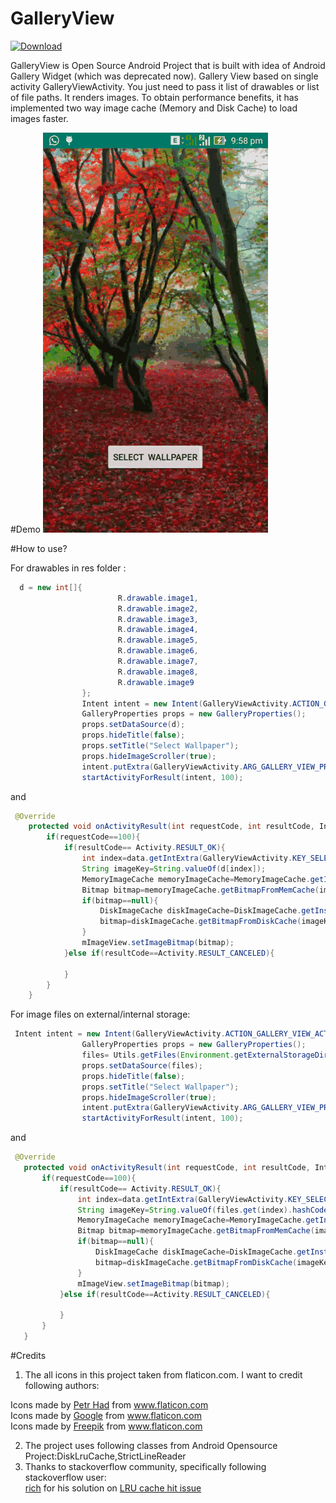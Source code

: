 # GalleryView
[ ![Download](https://api.bintray.com/packages/jaybhayvijay/maven/GalleryView/images/download.svg) ](https://bintray.com/jaybhayvijay/maven/GalleryView/_latestVersion)

GalleryView is Open Source Android Project that is built with idea of Android Gallery Widget (which was deprecated now). Gallery View based on single activity GalleryViewActivity. You just need to pass it list of drawables or list of file paths. It renders images. To obtain performance benefits, it has implemented two way image cache (Memory and Disk Cache) to load images faster. 

#Demo
![GalleryView Demo](https://raw.githubusercontent.com/VijayJaybhay/GalleryView/master/app/src/main/res/demo.gif)

#How to use?

For drawables in res folder :
```java
  d = new int[]{
                        R.drawable.image1,
                        R.drawable.image2,
                        R.drawable.image3,
                        R.drawable.image4,
                        R.drawable.image5,
                        R.drawable.image6,
                        R.drawable.image7,
                        R.drawable.image8,
                        R.drawable.image9
                };
                Intent intent = new Intent(GalleryViewActivity.ACTION_GALLERY_VIEW_ACTIVITY);
                GalleryProperties props = new GalleryProperties();
                props.setDataSource(d);
                props.hideTitle(false);
                props.setTitle("Select Wallpaper");
                props.hideImageScroller(true);
                intent.putExtra(GalleryViewActivity.ARG_GALLERY_VIEW_PROPERTIES, props);
                startActivityForResult(intent, 100);
 ```               
and 
```java
 @Override
    protected void onActivityResult(int requestCode, int resultCode, Intent data) {
        if(requestCode==100){
            if(resultCode== Activity.RESULT_OK){
                int index=data.getIntExtra(GalleryViewActivity.KEY_SELECTED_IMAGE_INDEX, 0);
                String imageKey=String.valueOf(d[index]);
                MemoryImageCache memoryImageCache=MemoryImageCache.getInstance(MainActivity.this);
                Bitmap bitmap=memoryImageCache.getBitmapFromMemCache(imageKey);
                if(bitmap==null){
                    DiskImageCache diskImageCache=DiskImageCache.getInstance(MainActivity.this);
                    bitmap=diskImageCache.getBitmapFromDiskCache(imageKey);
                }
                mImageView.setImageBitmap(bitmap);
            }else if(resultCode==Activity.RESULT_CANCELED){

            }
        }
    }
```
For image files on external/internal storage:
```java
 Intent intent = new Intent(GalleryViewActivity.ACTION_GALLERY_VIEW_ACTIVITY);
                GalleryProperties props = new GalleryProperties();
                files= Utils.getFiles(Environment.getExternalStorageDirectory() + "/temp");//directory containing images
                props.setDataSource(files);
                props.hideTitle(false);
                props.setTitle("Select Wallpaper");
                props.hideImageScroller(true);
                intent.putExtra(GalleryViewActivity.ARG_GALLERY_VIEW_PROPERTIES, props);
                startActivityForResult(intent, 100);
 ```
 
 and 
 ```java
  @Override
    protected void onActivityResult(int requestCode, int resultCode, Intent data) {
        if(requestCode==100){
            if(resultCode== Activity.RESULT_OK){
                int index=data.getIntExtra(GalleryViewActivity.KEY_SELECTED_IMAGE_INDEX, 0);
                String imageKey=String.valueOf(files.get(index).hashCode());
                MemoryImageCache memoryImageCache=MemoryImageCache.getInstance(MainActivity.this);
                Bitmap bitmap=memoryImageCache.getBitmapFromMemCache(imageKey);
                if(bitmap==null){
                    DiskImageCache diskImageCache=DiskImageCache.getInstance(MainActivity.this);
                    bitmap=diskImageCache.getBitmapFromDiskCache(imageKey);
                }
                mImageView.setImageBitmap(bitmap);
            }else if(resultCode==Activity.RESULT_CANCELED){

            }
        }
    }
 ```
 
#Credits
1. The all icons in this project taken from flaticon.com. I want to credit following authors:<br/>
<div>Icons made by <a href="http://www.flaticon.com/authors/petr-had" title="Petr Had">Petr Had</a> from <a href="http://www.flaticon.com" title="Flaticon">www.flaticon.com</a>  
<div>Icons made by <a href="http://www.flaticon.com/authors/google" title="Google">Google</a> from <a href="http://www.flaticon.com" title="Flaticon">www.flaticon.com</a> <br/>
<div>Icons made by <a href="http://www.freepik.com" title="Freepik">Freepik</a> from <a href="http://www.flaticon.com" title="Flaticon">www.flaticon.com</a>

2. The project uses following classes from Android Opensource Project:DiskLruCache,StrictLineReader
3. Thanks to stackoverflow community, specifically following stackoverflow user:<br/>
    <a href="http://stackoverflow.com/users/53501/rich">rich</a> for his solution on <a href="http://stackoverflow.com/questions/15459834/lrucache-not-working for LRU cache hit problem"> LRU cache hit issue </a>
 
